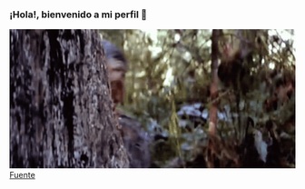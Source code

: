 ### ¡Hola!, bienvenido a mi perfil 👋

![](/IdealFlatGreatdane-size_restricted.gif)  
[Fuente](https://gfycat.com/idealflatgreatdane-return-of-the-jedi-chewbacca-star-wars-oh-hello)

<!--

Here are some ideas to get you started:

- 🔭 I’m currently working on ...
- 🌱 I’m currently learning ...
- 👯 I’m looking to collaborate on ...
- 🤔 I’m looking for help with ...
- 💬 Ask me about ...
- 📫 How to reach me: ...
- 😄 Pronouns: ...
- ⚡ Fun fact: ...
-->

